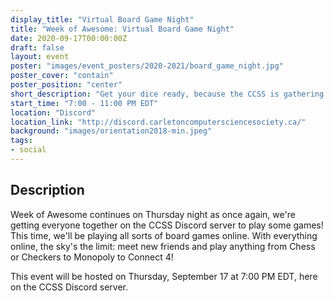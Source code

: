 ```yaml
---
display_title: "Virtual Board Game Night"
title: "Week of Awesome: Virtual Board Game Night"
date: 2020-09-17T00:00:00Z
draft: false
layout: event
poster: "images/event_posters/2020-2021/board_game_night.jpg"
poster_cover: "contain"
poster_position: "center"
short_description: "Get your dice ready, because the CCSS is gathering everyone for board games online!"
start_time: "7:00 - 11:00 PM EDT"
location: "Discord"
location_link: "http://discord.carletoncomputersciencesociety.ca/"
background: "images/orientation2018-min.jpeg"
tags:
- social
---
```


## Description

Week of Awesome continues on Thursday night as once again, we're getting everyone together on the CCSS Discord server to play some games! This time, we'll be playing all sorts of board games online. With everything online, the sky's the limit: meet new friends and play anything from Chess or Checkers to Monopoly to Connect 4!

This event will be hosted on Thursday, September 17 at 7:00 PM EDT, here on the CCSS Discord server.